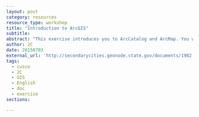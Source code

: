 ```yaml
---
layout: post
category: resources
resource_type: workshop
title: "Introduction to ArcGIS"
subtitle: 
abstract: "This exercise introduces you to ArcCatalog and ArcMap. You will prepare a folder structure to store the data files and map products. The relationship between ArcGIS and Excel is demonstrated so that you can create maps in ArcGIS."
author: 2C
date: 20150703
external_url: 'http://secondarycities.geonode.state.gov/documents/1982'
tags:
  - cusco
  - 2C
  - GIS
  - English
  - doc
  - exercise
sections:

---
```


